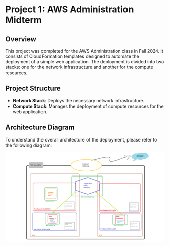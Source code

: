 # Project 1: AWS Administration Midterm

## Overview

This project was completed for the AWS Administration class in Fall 2024. It consists of CloudFormation templates designed to automate the deployment of a simple web application. The deployment is divided into two stacks: one for the network infrastructure and another for the compute resources.

## Project Structure

- **Network Stack**: Deploys the necessary network infrastructure.
- **Compute Stack**: Manages the deployment of compute resources for the web application.

## Architecture Diagram

To understand the overall architecture of the deployment, please refer to the following diagram:

![Architecture Diagram](architecture-diagram.png)


